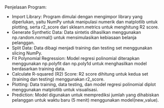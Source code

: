 Penjelasan Program:
- Import Library: Program dimulai dengan mengimpor library yang diperlukan, yaitu NumPy untuk manipulasi numerik dan matplotlib untuk plotting, serta r2_score dari sklearn.metrics untuk menghitung R2 score.
- Generate Synthetic Data: Data sintetis dihasilkan menggunakan np.random.normal() untuk mensimulasikan kebiasaan belanja pelanggan.
- Split Data: Data dibagi menjadi training dan testing set menggunakan slicing NumPy.
- Fit Polynomial Regression: Model regresi polinomial diterapkan menggunakan np.polyfit dan np.poly1d untuk menghasilkan model berdasarkan training data.
- Calculate R-squared (R2) Score: R2 score dihitung untuk kedua set (training dan testing) menggunakan r2_score.
- Plotting: Data training, data testing, dan model regresi polinomial diplot menggunakan matplotlib untuk visualisasi.
- Prediction: Model digunakan untuk memprediksi jumlah yang dihabiskan pelanggan untuk waktu baru (5 menit) menggunakan model(new_value).
